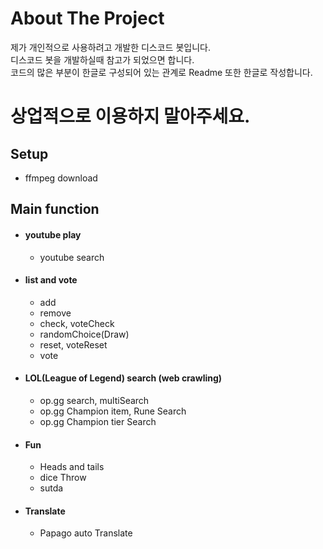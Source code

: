 # About The Project
제가 개인적으로 사용하려고 개발한 디스코드 봇입니다.  
디스코드 봇을 개발하실때 참고가 되었으면 합니다.  
코드의 많은 부분이 한글로 구성되어 있는 관계로 Readme 또한 한글로 작성합니다.
# 상업적으로 이용하지 말아주세요.
## Setup
- ffmpeg download
## Main function
- #### youtube play
  - youtube search
- #### list and vote
  - add
  - remove
  - check, voteCheck
  - randomChoice(Draw)
  - reset, voteReset
  - vote
- #### LOL(League of Legend) search (web crawling)
  - op.gg search, multiSearch
  - op.gg Champion item, Rune Search
  - op.gg Champion tier Search
- #### Fun
  - Heads and tails
  - dice Throw
  - sutda
- #### Translate
  - Papago auto Translate
